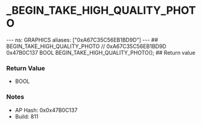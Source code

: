 # _BEGIN_TAKE_HIGH_QUALITY_PHOTO

--- ns: GRAPHICS aliases: ["0xA67C35C56EB1BD9D"] --- ## BEGIN_TAKE_HIGH_QUALITY_PHOTO  // 0xA67C35C56EB1BD9D 0x47B0C137 BOOL BEGIN_TAKE_HIGH_QUALITY_PHOTO();  ## Return value

### Return Value
* BOOL

### Notes
* AP Hash: 0x0x47B0C137
* Build: 811

